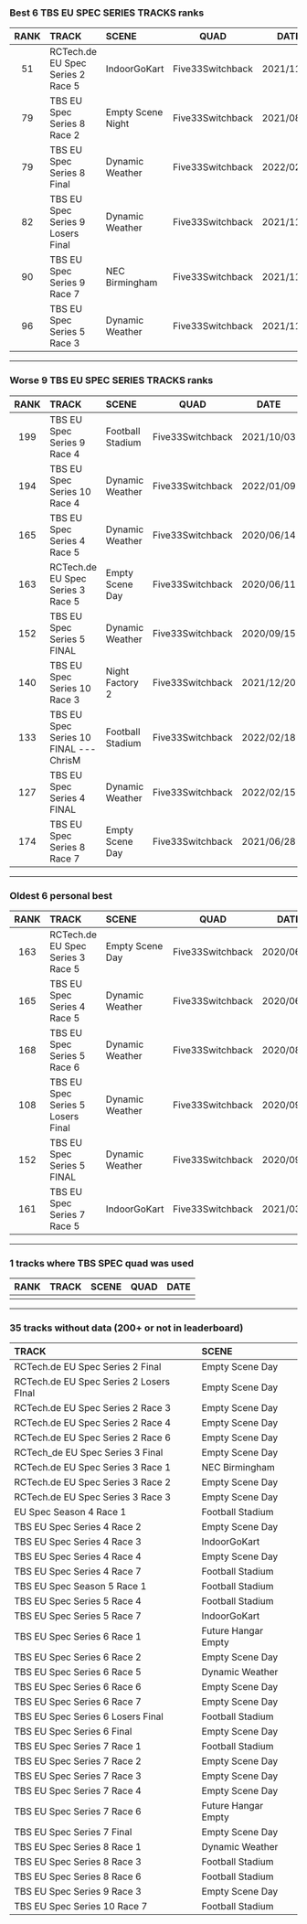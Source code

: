 ### Best 6 TBS EU SPEC SERIES TRACKS ranks
|RANK|TRACK|SCENE|QUAD|DATE|
|:---:|:---|:---|:---:|:---:|
|51|RCTech.de EU Spec Series 2 Race 5|IndoorGoKart|Five33Switchback|2021/11/29|
|79|TBS EU Spec Series 8 Race 2|Empty Scene Night|Five33Switchback|2021/08/23|
|79|TBS EU Spec Series 8 Final|Dynamic Weather|Five33Switchback|2022/02/13|
|82|TBS EU Spec Series 9 Losers Final|Dynamic Weather|Five33Switchback|2021/11/15|
|90|TBS EU Spec Series 9 Race 7|NEC Birmingham|Five33Switchback|2021/11/15|
|96|TBS EU Spec Series 5 Race 3|Dynamic Weather|Five33Switchback|2021/11/27|
---
### Worse 9 TBS EU SPEC SERIES TRACKS ranks
|RANK|TRACK|SCENE|QUAD|DATE|
|:---:|:---|:---|:---:|:---:|
|199|TBS EU Spec Series 9 Race 4|Football Stadium|Five33Switchback|2021/10/03|
|194|TBS EU Spec Series 10 Race 4|Dynamic Weather|Five33Switchback|2022/01/09|
|165|TBS EU Spec Series 4 Race 5|Dynamic Weather|Five33Switchback|2020/06/14|
|163|RCTech.de EU Spec Series 3 Race 5|Empty Scene Day|Five33Switchback|2020/06/11|
|152|TBS EU Spec Series 5 FINAL|Dynamic Weather|Five33Switchback|2020/09/15|
|140|TBS EU Spec Series 10 Race 3|Night Factory 2|Five33Switchback|2021/12/20|
|133|TBS EU Spec Series 10 FINAL --- ChrisM|Football Stadium|Five33Switchback|2022/02/18|
|127|TBS EU Spec Series 4 FINAL|Dynamic Weather|Five33Switchback|2022/02/15|
|174|TBS EU Spec Series 8 Race 7|Empty Scene Day|Five33Switchback|2021/06/28|
---
### Oldest 6 personal best
|RANK|TRACK|SCENE|QUAD|DATE|
|:---:|:---|:---|:---:|:---:|
|163|RCTech.de EU Spec Series 3 Race 5|Empty Scene Day|Five33Switchback|2020/06/11|
|165|TBS EU Spec Series 4 Race 5|Dynamic Weather|Five33Switchback|2020/06/14|
|168|TBS EU Spec Series 5 Race 6|Dynamic Weather|Five33Switchback|2020/08/31|
|108|TBS EU Spec Series 5 Losers Final|Dynamic Weather|Five33Switchback|2020/09/12|
|152|TBS EU Spec Series 5 FINAL|Dynamic Weather|Five33Switchback|2020/09/15|
|161|TBS EU Spec Series 7 Race 5|IndoorGoKart|Five33Switchback|2021/03/31|
---
### 1 tracks where TBS SPEC quad was used
|RANK|TRACK|SCENE|QUAD|DATE|
|:---:|:---|:---|:---:|:---:|
||||||
---
### 35 tracks without data (200+ or not in leaderboard)
|TRACK|SCENE|
|:---|:---|
|RCTech.de EU Spec Series 2 Final|Empty Scene Day|
|RCTech.de EU Spec Series 2 Losers FInal|Empty Scene Day|
|RCTech.de EU Spec Series 2 Race 3|Empty Scene Day|
|RCTech.de EU Spec Series 2 Race 4|Empty Scene Day|
|RCTech.de EU Spec Series 2 Race 6|Empty Scene Day|
|RCTech_de EU Spec Series 3 Final|Empty Scene Day|
|RCTech.de EU Spec Series 3 Race 1|NEC Birmingham|
|RCTech.de EU Spec Series 3 Race 2|Empty Scene Day|
|RCTech.de EU Spec Series 3 Race 3|Empty Scene Day|
|EU Spec Season 4 Race 1|Football Stadium|
|TBS EU Spec Series 4 Race 2|Empty Scene Day|
|TBS EU Spec Series 4 Race 3|IndoorGoKart|
|TBS EU Spec Series 4 Race 4|Empty Scene Day|
|TBS EU Spec Series 4 Race 7|Football Stadium|
|TBS EU Spec Season 5 Race 1|Football Stadium|
|TBS EU Spec Series 5 Race 4|Football Stadium|
|TBS EU Spec Series 5 Race 7|IndoorGoKart|
|TBS EU Spec Series 6 Race 1|Future Hangar Empty|
|TBS EU Spec Series 6 Race 2|Empty Scene Day|
|TBS EU Spec Series 6 Race 5|Dynamic Weather|
|TBS EU Spec Series 6 Race 6|Empty Scene Day|
|TBS EU Spec Series 6 Race 7|Empty Scene Day|
|TBS EU Spec Series 6 Losers Final|Football Stadium|
|TBS EU Spec Series 6 Final|Empty Scene Day|
|TBS EU Spec Series 7 Race 1|Football Stadium|
|TBS EU Spec Series 7 Race 2|Empty Scene Day|
|TBS EU Spec Series 7 Race 3|Empty Scene Day|
|TBS EU Spec Series 7 Race 4|Empty Scene Day|
|TBS EU Spec Series 7 Race 6|Future Hangar Empty|
|TBS EU Spec Series 7 Final|Empty Scene Day|
|TBS EU Spec Series 8 Race 1|Dynamic Weather|
|TBS EU Spec Series 8 Race 3|Football Stadium|
|TBS EU Spec Series 8 Race 6|Football Stadium|
|TBS EU Spec Series 9 Race 3|Empty Scene Day|
|TBS EU Spec Series 10 Race 7|Football Stadium|
